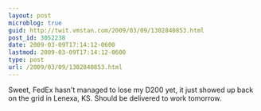 ```yaml
---
layout: post
microblog: true
guid: http://twit.vmstan.com/2009/03/09/1302840853.html
post_id: 3052238
date: 2009-03-09T17:14:12-0600
lastmod: 2009-03-09T17:14:12-0600
type: post
url: /2009/03/09/1302840853.html
---
```

Sweet, FedEx hasn't managed to lose my D200 yet, it just showed up back on the grid in Lenexa, KS. Should be delivered to work tomorrow.
